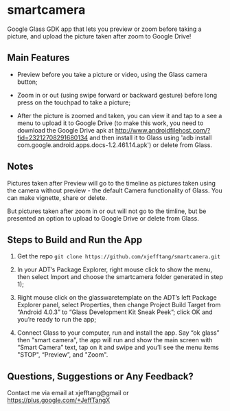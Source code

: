 smartcamera
===========

Google Glass GDK app that lets you preview or zoom before taking a picture, and upload the picture taken after zoom to Google Drive!

Main Features 
--------------------------------
* Preview before you take a picture or video, using the Glass camera button; 

* Zoom in or out (using swipe forward or backward gesture) before long press on the touchpad to take a picture;

* After the picture is zoomed and taken, you can view it and tap to a see a menu to upload it to Google Drive (to make this work, you need to download the Google Drive apk at http://www.androidfilehost.com/?fid=23212708291680134 and then install it to Glass using 'adb install com.google.android.apps.docs-1.2.461.14.apk') or delete from Glass.

Notes
--------------------------------
Pictures taken after Preview will go to the timeline as pictures taken using the camera without preview - the default Camera functionality of Glass. You can make vignette, share or delete.

But pictures taken after zoom in or out will not go to the timline, but be presented an option to upload to Google Drive or delete from Glass.

Steps to Build and Run the App
--------------------------------
1) Get the repo `git clone https://github.com/xjefftang/smartcamera.git`

2) In your ADT’s Package Explorer, right mouse click to show the menu, then select Import and choose the smartcamera folder generated in step 1);

3) Right mouse click on the glasswaretemplate on the ADT’s left Package Explorer panel, select Properties, then change Project Build Target from “Android 4.0.3” to “Glass Development Kit Sneak Peek”; click OK and you’re ready to run the app;

4) Connect Glass to your computer, run and install the app. Say “ok glass” then "smart camera", the app will run and show the main screen with “Smart Camera” text, tap on it and swipe and you’ll see the menu items "STOP", “Preview”, and "Zoom".

Questions, Suggestions or Any Feedback?
--------------------------------
Contact me via email at xjefftang@gmail or https://plus.google.com/+JeffTangX

